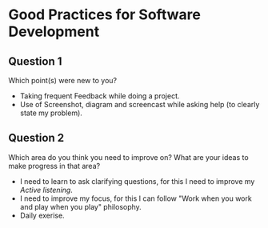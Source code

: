 # Good Practices for Software Development

## Question 1
Which point(s) were new to you?
 - Taking frequent Feedback while doing a project.
 - Use of Screenshot, diagram and screencast while asking help (to clearly state my problem).

## Question 2
Which area do you think you need to improve on? What are your ideas to make progress in that area?
 - I need to learn to ask clarifying questions, for this I need to improve my *Active listening*.
 - I need to improve my focus, for this I can follow "Work when you work and play when you play" philosophy.
 - Daily exerise.